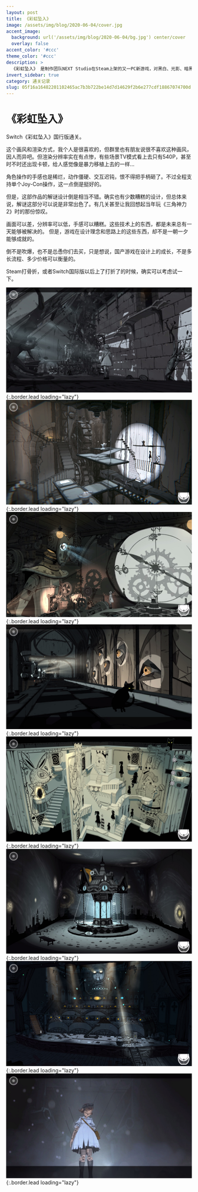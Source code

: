 ```yaml
---
layout: post
title: 《彩虹坠入》
image: /assets/img/blog/2020-06-04/cover.jpg
accent_image: 
  background: url('/assets/img/blog/2020-06-04/bg.jpg') center/cover
  overlay: false
accent_color: '#ccc'
theme_color: '#ccc'
description: >
  《彩虹坠入》 是制作团队NEXT Studio在Steam上架的又一PC新游戏，对黑白、光影、暗黑童话都有着极致统一和纯粹的概念。 以黑白营造封闭空间“小世界”的光影体验，打造独特的艺术风格。 2018年9月8日，《彩虹坠入》获得“重识游戏——功能艺术游戏展”文化艺术传播奖。
invert_sidebar: true
category: 通关记录
slug: 05f16a16482201102465ac7b3b722be14d7d14629f2b6e277cdf18867074700d
---
```


# 《彩虹坠入》

Switch《彩虹坠入》国行版通关。

这个画风和渲染方式，我个人是很喜欢的，但群里也有朋友说很不喜欢这种画风，因人而异吧。但渲染分辨率实在有点惨，有些场景TV模式看上去只有540P，甚至时不时还出现卡顿，给人感觉像是暴力移植上去的一样…

角色操作的手感也是稀烂，动作僵硬、交互迟钝，恨不得把手柄砸了。不过全程支持单个Joy-Con操作，这一点倒是挺好的。

但是，这部作品的解谜设计倒是相当不错。确实也有少数糟糕的设计，但总体来说，解谜这部分可以说是非常出色了。有几关甚至让我回想起当年玩《三角神力2》时的那份惊叹。

画面可以差，分辨率可以低，手感可以糟糕。这些技术上的东西，都是未来总有一天能够被解决的。
但是，游戏在设计理念和思路上的这些东西，却不是一朝一夕能够成就的。

倒不是吹爆，也不是怂恿你们去买，只是想说，国产游戏在设计上的成长，不是多长流程、多少价格可以衡量的。

Steam打骨折，或者Switch国际版以后上了打折了的时候，确实可以考虑试一下。

![](/assets/img/blog/2020-06-04/1.jpg){:.border.lead loading="lazy"}
![](/assets/img/blog/2020-06-04/2.jpg){:.border.lead loading="lazy"}
![](/assets/img/blog/2020-06-04/3.jpg){:.border.lead loading="lazy"}
![](/assets/img/blog/2020-06-04/4.jpg){:.border.lead loading="lazy"}
![](/assets/img/blog/2020-06-04/5.jpg){:.border.lead loading="lazy"}
![](/assets/img/blog/2020-06-04/6.jpg){:.border.lead loading="lazy"}
![](/assets/img/blog/2020-06-04/7.jpg){:.border.lead loading="lazy"}
![](/assets/img/blog/2020-06-04/8.jpg){:.border.lead loading="lazy"}